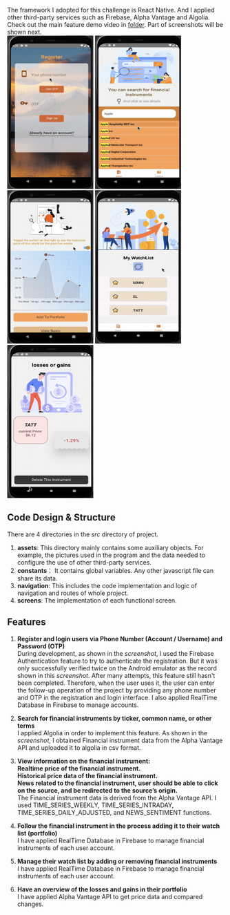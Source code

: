 The framework I adopted for this challenge is React Native. And I applied other third-party services such as Firebase, Alpha Vantage and Algolia. Check out the main feature demo video in [folder](https://github.com/XuetingWu46/S8/blob/main/User%20Manual.md). Part of screenshots will be shown next.<br>
<img src="https://github.com/XuetingWu46/S8/blob/main/document/screenshot1.png" width="200" height="355,56"> 
<img src="https://github.com/XuetingWu46/S8/blob/main/document/screenshot2.png" width="200" height="355,56"> <img src="https://github.com/XuetingWu46/S8/blob/main/document/screenshot3.png" width="200" height="355,56">
<img src="https://github.com/XuetingWu46/S8/blob/main/document/screenshot4.png" width="200" height="355,56"> 
<img src="https://github.com/XuetingWu46/S8/blob/main/document/screenshot5.png" width="200" height="355,56">  


## Code Design & Structure
There are 4 directories in the _src_ directory of project.   <br>
1. **assets**: This directory mainly contains some auxiliary objects. For example, the pictures used in the program and the data needed to configure the use of other third-party services.<br> 
2. **constants**： It contains global variables. Any other javascript file can share its data.<br> 
3. **navigation**: This includes the code implementation and logic of navigation and routes of whole project. <br> 
4. **screens**: The implementation of each functional screen.

## Features
1. **Register and login users via Phone Number (Account / Username) and Password (OTP)**
<br>During development, as shown in the _screenshot_, I used the Firebase Authentication feature to try to authenticate the registration. But it was only successfully verified twice on the Android emulator as the record shown in this _screenshot_. After many attempts, this feature still hasn't been completed. Therefore, when the user uses it, the user can enter the follow-up operation of the project by providing any phone number and OTP in the registration and login interface. I also applied RealTime Database in Firebase to manage accounts. <br>
2. **Search for financial instruments by ticker, common name, or other terms**
<br>I applied Algolia in order to implement this feature. As shown in the _screenshot_, I obtained Financial instrument data from the Alpha Vantage API and uploaded it to algolia in csv format.
 
3. **View information on the financial instrument:<br>
Realtime price of the financial instrument.<br>
Historical price data of the financial instrument.<br> News related to the financial instrument, user should be able to click on the source, and be redirected to the source’s origin.**
<br> The Financial instrument data is derived from the Alpha Vantage API. I used TIME_SERIES_WEEKLY, TIME_SERIES_INTRADAY, TIME_SERIES_DAILY_ADJUSTED, and NEWS_SENTIMENT functions.

4. **Follow the financial instrument in the process adding it to their watch list (portfolio)**
<br> I have applied RealTime Database in Firebase to manage financial instruments of each user account. 

5. **Manage their watch list by adding or removing financial instruments**
<br> I have applied RealTime Database in Firebase to manage financial instruments of each user account. 

6. **Have an overview of the losses and gains in their portfolio**
<br> I have applied Alpha Vantage API to get price data and compared changes. 

